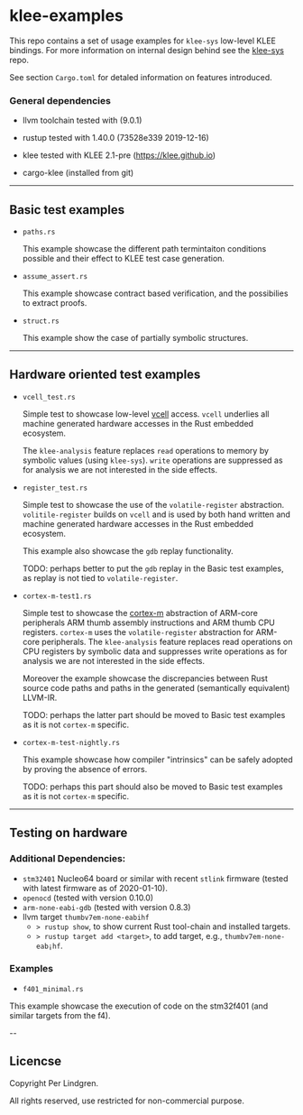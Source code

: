 # klee-examples

This repo contains a set of usage examples for `klee-sys` low-level KLEE bindings. For more information on internal design behind see the [klee-sys](https://gitlab.henriktjader.com/pln/klee-sys) repo.

See section `Cargo.toml` for detaled information on features introduced.

### General dependencies

- llvm toolchain tested with (9.0.1)
- rustup tested with 1.40.0 (73528e339 2019-12-16)
- klee tested with KLEE 2.1-pre (https://klee.github.io)

- cargo-klee (installed from git)

---

## Basic test examples

- `paths.rs`

    This example showcase the different path termintaiton conditions possible and their effect to KLEE test case generation.

- `assume_assert.rs`

    This example showcase contract based verification, and the possibilies to extract proofs.

- `struct.rs`

    This example show the case of partially symbolic structures.

---

## Hardware oriented test examples

- `vcell_test.rs`

    Simple test to showcase low-level [vcell](https://github.com/perlindgren/vcell) access. `vcell` underlies all machine generated hardware accesses in the Rust embedded ecosystem.

    The `klee-analysis` feature replaces `read` operations to memory by symbolic values (using `klee-sys`). `write` operations are suppressed as for analysis we are not interested in the side effects.

- `register_test.rs`

    Simple test to showcase the use of the `volatile-register` abstraction. `volitile-register` builds on `vcell` and is used by both hand written and machine generated hardware accesses in the Rust embedded ecosystem.

    This example also showcase the `gdb` replay functionality.

    TODO: perhaps better to put the `gdb` replay in the Basic test examples, 
    as replay is not tied to `volatile-register`.

- `cortex-m-test1.rs`

   Simple test to showcase the [cortex-m](https://github.com/perlindgren/vcell) abstraction of ARM-core peripherals ARM thumb assembly instructions and ARM thumb CPU registers. `cortex-m` uses the `volatile-register` abstraction for ARM-core peripherals. The `klee-analysis` feature replaces read operations on CPU registers by symbolic data and suppresses write operations as for analysis we are not interested in the side effects.

   Moreover the example showcase the discrepancies between Rust source code paths and paths in the generated (semantically equivalent) LLVM-IR.  

   TODO: perhaps the latter part should be moved to Basic test examples as it is not `cortex-m` specific.

- `cortex-m-test-nightly.rs`

    This example showcase how compiler "intrinsics" can be safely adopted by proving the absence of errors.

    TODO: perhaps this part should also be moved to Basic test examples as it is not `cortex-m` specific.

---

## Testing on hardware

### Additional Dependencies:

- `stm32401` Nucleo64 board or similar with recent `stlink` firmware (tested with latest firmware as of 2020-01-10).
- `openocd` (tested with version 0.10.0)
- `arm-none-eabi-gdb` (tested with version 0.8.3)
- llvm target `thumbv7em-none-eabihf` 
  - `> rustup show`, to show current Rust tool-chain and installed targets.
  - `> rustup target add <target>`, to add target, e.g., `thumbv7em-none-eab¡hf`.
  
### Examples

- `f401_minimal.rs`

This example showcase the execution of code on the stm32f401 (and similar targets from the f4).

--

## Licencse

Copyright Per Lindgren.

All rights reserved, use restricted for non-commercial purpose.
